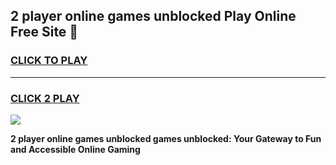 
## 2 player online games unblocked Play Online Free Site 👋
<h3>
<a href="https://download.freeplayer.one?title=2_player_online_games_unblocked&ref=21F">CLICK TO PLAY</a></h3>
<hr>

<h3>
<a href="https://download.freeplayer.one?title=2_player_online_games_unblocked&ref=21F">CLICK 2 PLAY</a>
  
</h3>

<a href="https://download.freeplayer.one?title=2_player_online_games_unblocked&ref=21F"><img src="https://cdnb.artstation.com/p/assets/images/images/032/539/853/original/anto-thomas-button-gif.gif"></a>


**2 player online games unblocked games unblocked: Your Gateway to Fun and Accessible Online Gaming**
